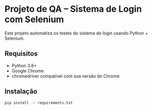 # Projeto de QA – Sistema de Login com Selenium

Este projeto automatiza os testes do sistema de login usando Python + Selenium.

## Requisitos
- Python 3.8+
- Google Chrome
- chromedriver compatível com sua versão do Chrome

## Instalação
```bash
pip install -r requirements.txt
